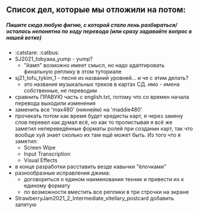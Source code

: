 ## Список дел, которые мы отложили на потом:
##### Пишите сюда любую фигню, с которой стало лень разбираться/осталась непонятна по ходу перевода (или сразу задавайте вопрос в нашей ветке) 
* :catstare: :catbus:
* SJ2021_tobyaaa_yump - yump?
  - "йамп" возможно имеет смысл, но надо адаптировать финальную реплику в этом  туториале
* sj21_tofu_tykim_1 - песня из названий уровней... и че с этим делать?
  - это названия музыкальных треков в картах СД. имо - имена собственные, не переводим
* сравнить ПРАВУЮ часть с english.txt, потому что со времен начала перевода выходили изменения
* заменить все 'max480' (никнейм) на 'maddie480'
* прочекать потом как время будет кредисты карт, я через замену слов перевел как думал всё, но как то пролистывая я всё же заметил непереведённые форматы ролей при создании карт, так что вообще хуй знает сколько их там ещё может быть. Из того что 
я заметил:
  - Screen Wipe
  - Input Transcription
  - Visual Effects
* в конце разработки расставить везде кавычки "ёлочками"
* разнообразные исправления джима:
  - договориться о едином наименовании техник и привести их к единому формату
  - по возможности вместить все реплики в три строчки на экране
* StrawberryJam2021_2_Intermediate_vitellary_postcard добавить запятую

  

